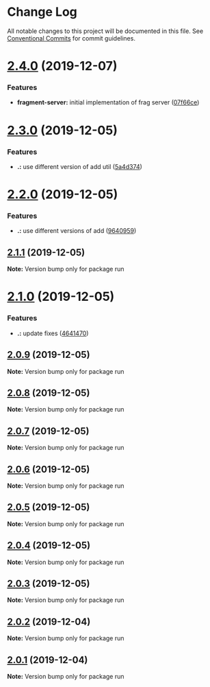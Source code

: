 # Change Log

All notable changes to this project will be documented in this file.
See [Conventional Commits](https://conventionalcommits.org) for commit guidelines.

# [2.4.0](https://github.com/KevinMind/lerna-monorepo-starter/compare/run@2.3.0...run@2.4.0) (2019-12-07)


### Features

* **fragment-server:** initial implementation of frag server ([07f66ce](https://github.com/KevinMind/lerna-monorepo-starter/commit/07f66ce624febeb5a4d41474ef3cd1cd18b8918a))





# [2.3.0](https://github.com/KevinMind/lerna-monorepo-starter/compare/run@2.2.0...run@2.3.0) (2019-12-05)


### Features

* **.:** use different version of add util ([5a4d374](https://github.com/KevinMind/lerna-monorepo-starter/commit/5a4d37416d75aa5a1a5260b3ce9c43cbc0bf1633))





# [2.2.0](https://github.com/KevinMind/lerna-monorepo-starter/compare/run@2.1.1...run@2.2.0) (2019-12-05)


### Features

* **.:** use different versions of add ([9640959](https://github.com/KevinMind/lerna-monorepo-starter/commit/9640959544eeddd20274ec9ddf7417ec2ea090eb))





## [2.1.1](https://github.com/KevinMind/lerna-monorepo-starter/compare/run@2.1.0...run@2.1.1) (2019-12-05)

**Note:** Version bump only for package run





# [2.1.0](https://github.com/KevinMind/lerna-monorepo-starter/compare/run@2.0.9...run@2.1.0) (2019-12-05)


### Features

* **.:** update fixes ([4641470](https://github.com/KevinMind/lerna-monorepo-starter/commit/4641470938bde427e3521ec7ac09ea6e3682ac1f))





## [2.0.9](https://github.com/KevinMind/lerna-monorepo-starter/compare/run@2.0.8...run@2.0.9) (2019-12-05)

**Note:** Version bump only for package run





## [2.0.8](https://github.com/KevinMind/lerna-monorepo-starter/compare/run@2.0.7...run@2.0.8) (2019-12-05)

**Note:** Version bump only for package run





## [2.0.7](https://github.com/KevinMind/lerna-monorepo-starter/compare/run@2.0.6...run@2.0.7) (2019-12-05)

**Note:** Version bump only for package run





## [2.0.6](https://github.com/KevinMind/lerna-monorepo-starter/compare/run@2.0.5...run@2.0.6) (2019-12-05)

**Note:** Version bump only for package run





## [2.0.5](https://github.com/KevinMind/lerna-monorepo-starter/compare/run@2.0.4...run@2.0.5) (2019-12-05)

**Note:** Version bump only for package run





## [2.0.4](https://github.com/KevinMind/lerna-monorepo-starter/compare/run@2.0.3...run@2.0.4) (2019-12-05)

**Note:** Version bump only for package run





## [2.0.3](https://github.com/KevinMind/lerna-monorepo-starter/compare/run@2.0.2...run@2.0.3) (2019-12-05)

**Note:** Version bump only for package run





## [2.0.2](https://github.com/KevinMind/lerna-monorepo-starter/compare/run@2.0.1...run@2.0.2) (2019-12-04)

**Note:** Version bump only for package run





## [2.0.1](https://github.com/KevinMind/lerna-monorepo-starter/compare/run@2.0.0...run@2.0.1) (2019-12-04)

**Note:** Version bump only for package run
